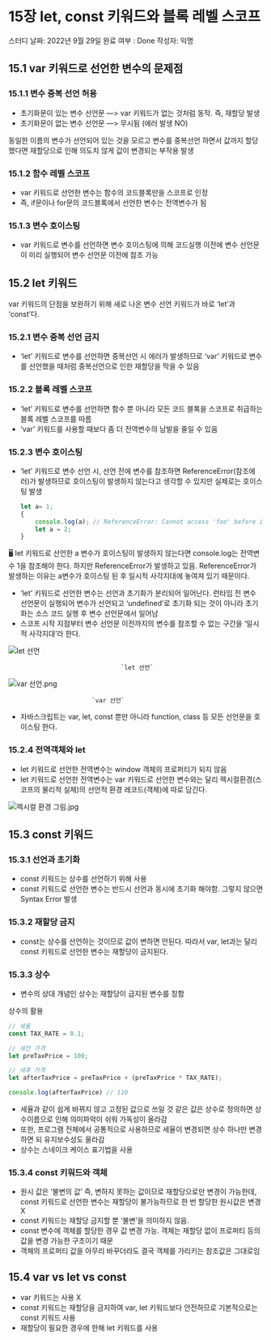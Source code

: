 # 15장 let, const 키워드와 블록 레벨 스코프

스터디 날짜: 2022년 9월 29일
완료 여부 : Done
작성자: 익명

## 15.1 var 키워드로 선언한 변수의 문제점

### 15.1.1 변수 중복 선언 허용

- 초기화문이 있는 변수 선언문 —> var 키워드가 없는 것처럼 동작. 즉, 재할당 발생
- 초기화문이 없는 변수 선언문 —> 무시됨 (에러 발생 NO)

동일한 이름의 변수가 선언되어 있는 것을 모르고 변수를 중복선언 하면서 값까지 할당했다면 재할당으로 인해 의도치 않게 값이 변경되는 부작용 발생

### 15.1.2 함수 레벨 스코프

- var 키워드로 선언한 변수는 함수의 코드블록만을 스코프로 인정
- 즉, if문이나 for문의 코드블록에서 선언한 변수는 전역변수가 됨

### 15.1.3 변수 호이스팅

- var 키워드로 변수를 선언하면 변수 호이스팅에 의해 코드실행 이전에 변수 선언문이 미리 실행되어  변수 선언문 이전에 참조 가능

## 15.2 let 키워드

var 키워드의 단점을 보완하기 위해 새로 나온 변수 선언 키워드가 바로 ‘let’과 ‘const’다.

### 15.2.1 변수 중복 선언 금지

- ‘let’ 키워드로 변수를 선언하면 중복선언 시 에러가 발생하므로 ‘var’ 키워드로 변수를 선언했을 때처럼 중복선언으로 인한 재할당을 막을 수 있음

### 15.2.2 블록 레벨 스코프

- ‘let’ 키워드로 변수를 선언하면 함수 뿐 아니라 모든 코드 블록을 스코프로 취급하는 블록 레벨 스코프를 따름
- ‘var’ 키워드를 사용할 때보다 좀 더 전역변수의 남발을 줄일 수 있음

### 15.2.3 변수 호이스팅

- ‘let’ 키워드로 변수 선언 시, 선언 전에 변수를 참조하면 ReferenceError(참조에러)가 발생하므로 호이스팅이 발생하지 않는다고 생각할 수 있지만 실제로는 호이스팅 발생
    
    ```jsx
    let a= 1;
    {
    	console.log(a); // ReferenceError: Cannot access 'foo' before initialization
    	let a = 2;
    }
    ```
    

<aside>
🖥️ let 키워드로 선언한 a 변수가 호이스팅이 발생하지 않는다면 console.log는 전역변수 1을 참조해야 한다. 하지만 ReferenceError가 발생하고 있음. ReferenceError가 발생하는 이유는 a변수가 호이스팅 된 후 일시적 사각지대에 놓여져 있기 때문이다.

</aside>

- ‘let’ 키워드로 선언한 변수는 선언과 초기화가 분리되어 일어난다. 런타임 전 변수 선언문이 실행되어 변수가 선언되고 ‘undefined’로 초기화 되는 것이 아니라 초기화는 소스 코드 실행 후 변수 선언문에서 일어남
- 스코프 시작 지점부터 변수 선언문 이전까지의 변수를 참조할 수 없는 구간을 ‘일시적 사각지대’라 한다.

![                                   `let 선언`](15%E1%84%8C%E1%85%A1%E1%86%BC%20let,%20const%20%E1%84%8F%E1%85%B5%E1%84%8B%E1%85%AF%E1%84%83%E1%85%B3%E1%84%8B%E1%85%AA%20%E1%84%87%E1%85%B3%E1%86%AF%E1%84%85%E1%85%A9%E1%86%A8%20%E1%84%85%E1%85%A6%E1%84%87%E1%85%A6%E1%86%AF%20%E1%84%89%E1%85%B3%E1%84%8F%E1%85%A9%E1%84%91%E1%85%B3%203e23cf1d8d384c96a972fc2a2a54f70e/let%25EC%2584%25A0%25EC%2596%25B8.png)

                                   `let 선언`

![var 선언.png](15%E1%84%8C%E1%85%A1%E1%86%BC%20let,%20const%20%E1%84%8F%E1%85%B5%E1%84%8B%E1%85%AF%E1%84%83%E1%85%B3%E1%84%8B%E1%85%AA%20%E1%84%87%E1%85%B3%E1%86%AF%E1%84%85%E1%85%A9%E1%86%A8%20%E1%84%85%E1%85%A6%E1%84%87%E1%85%A6%E1%86%AF%20%E1%84%89%E1%85%B3%E1%84%8F%E1%85%A9%E1%84%91%E1%85%B3%203e23cf1d8d384c96a972fc2a2a54f70e/var_%25EC%2584%25A0%25EC%2596%25B8.png)

                           `var 선언`

- 자바스크립트는 var, let, const 뿐만 아니라 function, class 등 모든 선언문을 호이스팅 한다.

### 15.2.4 전역객체와 let

- let 키워드로 선언한 전역변수는 window 객체의 프로퍼티가 되지 않음
- let 키워드로 선언한 전역변수는 var 키워드로 선언한 변수와는 달리 렉시컬환경(스코프의 물리적 실체)의 선언적 환경 레코드(객체)에 따로 담긴다.

![렉시컬 환경 그림.jpg](15%E1%84%8C%E1%85%A1%E1%86%BC%20let,%20const%20%E1%84%8F%E1%85%B5%E1%84%8B%E1%85%AF%E1%84%83%E1%85%B3%E1%84%8B%E1%85%AA%20%E1%84%87%E1%85%B3%E1%86%AF%E1%84%85%E1%85%A9%E1%86%A8%20%E1%84%85%E1%85%A6%E1%84%87%E1%85%A6%E1%86%AF%20%E1%84%89%E1%85%B3%E1%84%8F%E1%85%A9%E1%84%91%E1%85%B3%203e23cf1d8d384c96a972fc2a2a54f70e/%25EB%25A0%2589%25EC%258B%259C%25EC%25BB%25AC_%25ED%2599%2598%25EA%25B2%25BD_%25EA%25B7%25B8%25EB%25A6%25BC.jpg)

## 15.3 const 키워드

### 15.3.1 선언과 초기화

- const 키워드는 상수를 선언하기 위해 사용
- const 키워드로 선언한 변수는 반드시 선언과 동시에 초기화 해야함. 그렇지 않으면 Syntax Error 발생

### 15.3.2 재할당 금지

- const는 상수를 선언하는 것이므로 값이 변하면 안된다. 따라서 var, let과는 달리 const 키워드로 선언한 변수는 재할당이 금지된다.

### 15.3.3 상수

- 변수의 상대 개념인 상수는 재할당이 금지된 변수를 칭함

상수의 활용

```jsx
// 세율
const TAX_RATE = 0.1;

// 세전 가격
let preTaxPrice = 100;

// 세후 가격
let afterTaxPrice = preTaxPrice + (preTaxPrice * TAX_RATE);

console.log(afterTaxPrice) // 110
```

- 세율과 같이 쉽게 바뀌지 않고 고정된 값으로 쓰일 것 같은 값은 상수로 정의하면 상수이름으로 인해 의미파악이 쉬워 가독성이 올라감
- 또한, 프로그램 전체에서 공통적으로 사용하므로 세율이 변경되면 상수 하나만 변경하면 되 유지보수성도 올라감
- 상수는 스네이크 케이스 표기법을 사용

### 15.3.4 const 키워드와 객체

- 원시 값은 ‘불변의 값’ 즉, 변하지 못하는 값이므로 재할당으로만 변경이 가능한데, const 키워드로 선언한 변수는 재할당이 불가능하므로 한 번 할당한 원시값은 변경 X
- const 키워드는 재할당 금지할 뿐 ‘불변’을 의미하지 않음.
- const 변수에 객체를 할당한 경우 값 변경 가능. 객체는 재할당 없이 프로퍼티 등의 값을 변경 가능한 구조이기 때문
- 객체의 프로퍼티 값을 아무리 바꾸더라도 결국 객체를 가리키는 참조값은 그대로임

## 15.4 var vs let vs const

- var 키워드는 사용 X
- const 키워드는 재할당을 금지하여 var, let 키워드보다 안전하므로 기본적으로는 const 키워드 사용
- 재할당이 필요한 경우에 한해 let 키워드를 사용